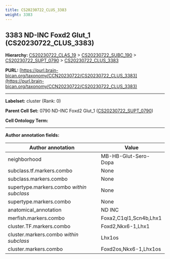 ```yaml
---
title: CS20230722_CLUS_3383
weight: 3383
---
```

## 3383 ND-INC Foxd2 Glut_1 (CS20230722_CLUS_3383)
<b>Hierarchy: </b>
[CS20230722_CLAS_19](../CS20230722_CLAS_19) >
[CS20230722_SUBC_190](../CS20230722_SUBC_190) >
[CS20230722_SUPT_0790](../CS20230722_SUPT_0790) >
[CS20230722_CLUS_3383](../CS20230722_CLUS_3383)

**PURL:** [https://purl.brain-bican.org/taxonomy/CCN20230722/CS20230722_CLUS_3383](https://purl.brain-bican.org/taxonomy/CCN20230722/CS20230722_CLUS_3383)

---


**Labelset:** cluster (Rank: 0)

**Parent Cell Set:** 0790 ND-INC Foxd2 Glut_1 ([CS20230722_SUPT_0790](../CS20230722_SUPT_0790))



**Cell Ontology Term:** 

[MARKER GENES.]: #


---

[TRANSFERRED ANNOTATIONS.]: #


[AUTHOR ANNOTATION FIELDS.]: #


**Author annotation fields:**

| Author annotation | Value |
|-------------------|-------|
|neighborhood|MB-HB-Glut-Sero-Dopa|
|subclass.tf.markers.combo|None|
|subclass.markers.combo|None|
|supertype.markers.combo _within subclass_|None|
|supertype.markers.combo|None|
|anatomical_annotation|ND INC|
|merfish.markers.combo|Foxa2,C1ql1,Scn4b,Lhx1|
|cluster.TF.markers.combo|Foxd2,Nkx6-1,Lhx1|
|cluster.markers.combo _within subclass_|Lhx1os|
|cluster.markers.combo|Foxd2os,Nkx6-1,Lhx1os|
